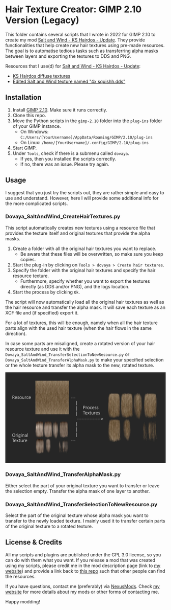 # Hair Texture Creator: GIMP 2.10 Version (Legacy)

This folder contains several scripts that I wrote in 2022 for GIMP 2.10 to create my mod [Salt and Wind - KS Hairdos - Update](https://www.nexusmods.com/skyrimspecialedition/mods/64707). They provide functionalities that help create new hair textures using pre-made resources. The goal is to automatise tedious tasks such as transferring alpha masks between layers and exporting the textures to DDS and PNG.

Resources that I use(d) for [Salt and Wind - KS Hairdos - Update](https://www.nexusmods.com/skyrimspecialedition/mods/64707):

- [KS Hairdos diffuse textures](https://www.nexusmods.com/skyrimspecialedition/mods/6817)
- [Edited Salt and Wind texture named "4x squishh.dds"](https://www.nexusmods.com/skyrimspecialedition/mods/45147?tab=files)

## Installation

1. Install [GIMP 2.10](https://www.gimp.org/). Make sure it runs correctly.
2. Clone this repo.
3. Move the Python scripts in the `gimp-2.10` folder into the `plug-ins` folder of your GIMP instance.
   - On Windows: `C:/Users/[YourUsername]/AppData/Roaming/GIMP/2.10/plug-ins`
   - On Linux: `/home/[YourUsername]/.config/GIMP/2.10/plug-ins`
4. Start GIMP.
5. Under `Tools`, check if there is a submenu called `dovaya`.
   - If yes, then you installed the scripts correctly.
   - If no, there was an issue. Please try again.

## Usage

I suggest that you just try the scripts out, they are rather simple and easy to use and understand. However, here I will provide some additional info for the more complicated scripts.

### Dovaya_SaltAndWind_CreateHairTextures.py

This script automatically creates new textures using a resource file that provides the texture itself and original textures that provide the alpha masks.

1. Create a folder with all the original hair textures you want to replace.
   - Be aware that these files will be overwritten, so make sure you keep copies.
2. Start the plug-in by clicking on `Tools > dovaya > Create hair textures`.
3. Specify the folder with the original hair textures and specify the hair resource texture.
   - Furthermore, specify whether you want to export the textures directly (as DDS and/or PNG), and the logs location.
4. Start the process by clicking `Ok`.

The script will now automatically load all the original hair textures as well as the hair resource and transfer the alpha mask. It will save each texture as an XCF file and (if specified) export it.

For a lot of textures, this will be enough, namely when all the hair texture parts align with the used hair texture (when the hair flows in the same direction).

In case some parts are misaligned, create a rotated version of your hair resource texture and use it with the `Dovaya_SaltAndWind_TransferSelectionToNewResource.py` or `Dovaya_SaltAndWind_TransferAlphaMask.py` to make your specified selection or the whole texture transfer its alpha mask to the new, rotated texture.

![Feature](../assets/explanation-feature.webp)

### Dovaya_SaltAndWind_TransferAlphaMask.py

Either select the part of your original texture you want to transfer or leave the selection empty. Transfer the alpha mask of one layer to another.

### Dovaya_SaltAndWind_TransferSelectionToNewResource.py

Select the part of the original texture whose alpha mask you want to transfer to the newly loaded texture. I mainly used it to transfer certain parts of the original texture to a rotated texture.

## License & Credits

All my scripts and plugins are published under the GPL 3.0 license, so you can do with them what you want. If you release a mod that was created using my scripts, please credit me in the mod description page (link to [my website](https://dovaya.github.io)) and provide a link back to [this repo](https://github.com/dovaya/hair-texture-creator) such that other people can find the resources.

If you have questions, contact me (preferably) via [NexusMods](https://next.nexusmods.com/profile/dovaya). Check [my website](https://dovaya.github.io) for more details about my mods or other forms of contacting me.

Happy modding!
